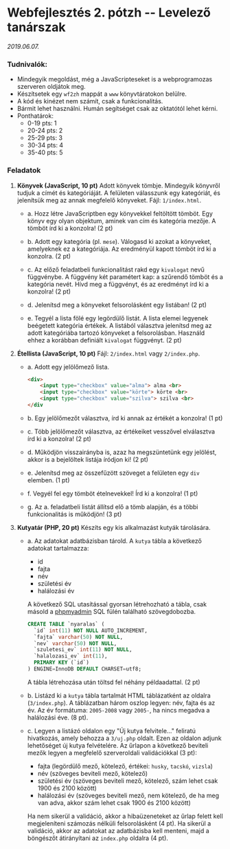 # Webfejlesztés 2. pótzh -- Levelező tanárszak

_2019.06.07._

### Tudnivalók:

- Mindegyik megoldást, még a JavaScripteseket is a webprogramozas szerveren oldjátok meg.
- Készítsetek egy `wf2zh` mappát a `www` könyvtáratokon belülre.
- A kód és kinézet nem számít, csak a funkcionalitás.
- Bármit lehet használni. Humán segítséget csak az oktatótól lehet kérni.
- Ponthatárok:
    + 0-19 pts: 1
    + 20-24 pts: 2
    + 25-29 pts: 3
    + 30-34 pts: 4
    + 35-40 pts: 5


### Feladatok

1. **Könyvek (JavaScript, 10 pt)** Adott könyvek tömbje. Mindegyik könyvről tudjuk a címét és kategóriáját. A felületen válasszunk egy kategóriát, és jelenítsük meg az annak megfelelő könyveket. Fájl: `1/index.html`.
    
    - a. Hozz létre JavaScriptben egy könyvekkel feltöltött tömböt. Egy könyv egy olyan objektum, aminek van cím és kategória mezője. A tömböt írd ki a konzolra! (2 pt)

    - b. Adott egy kategória (pl. `mese`). Válogasd ki azokat a könyveket, amelyeknek ez a kategóriája. Az eredményül kapott tömböt írd ki a konzolra. (2 pt)

    - c. Az előző feladatbeli funkcionalitást rakd egy `kivalogat` nevű függvénybe. A függvény két paramétert kap: a szűrendő tömböt és a kategória nevét. Hívd meg a függvényt, és az eredményt írd ki a konzolra! (2 pt)

    - d. Jelenítsd meg a könyveket felsorolásként egy listában! (2 pt)

    - e. Tegyél a lista fölé egy legördülő listát. A lista elemei legyenek beégetett kategória értékek. A listából választva jelenítsd meg az adott kategóriába tartozó könyveket a felsorolásban. Használd ehhez a korábban definiált `kivalogat` függvényt. (2 pt)

2. **Étellista (JavaScript, 10 pt)** Fájl: `2/index.html` vagy `2/index.php`.

    - a. Adott egy jelölőmező lista.

        ```html
        <div>
            <input type="checkbox" value="alma"> alma <br>
            <input type="checkbox" value="körte"> körte <br>
            <input type="checkbox" value="szilva"> szilva <br>
        </div
        ```

    - b. Egy jelölőmezőt választva, írd ki annak az értékét a konzolra! (1 pt)

    - c. Több jelölőmezőt választva, az értékeiket vesszővel elválasztva írd ki a konzolra! (2 pt)

    - d. Működjön visszairányba is, azaz ha megszüntetünk egy jelölést, akkor is a bejelöltek listája íródjon ki! (2 pt)

    - e. Jelenítsd meg az összefűzött szöveget a felületen egy `div` elemben. (1 pt)

    - f. Vegyél fel egy tömböt ételnevekkel! Írd ki a konzolra! (1 pt)

    - g. Az a. feladatbeli listát állítsd elő a tömb alapján, és a többi funkcionalitás is működjön! (3 pt)

3. **Kutyatár (PHP, 20 pt)** Készíts egy kis alkalmazást kutyák tárolására.
    
    - a. Az adatokat adatbázisban tárold. A `kutya` tábla a következő adatokat tartalmazza:

        - id
        - fajta
        - név
        - születési év
        - halálozási év

        A következő SQL utasítással gyorsan létrehozható a tábla, csak másold a [phpmyadmin](http://webprogramozas.inf.elte.hu/phpmyadmin/index.php) SQL fülén található szövegdobozba.

        ```sql
        CREATE TABLE `nyaralas` (
          `id` int(11) NOT NULL AUTO_INCREMENT,
          `fajta` varchar(50) NOT NULL,
          `nev` varchar(50) NOT NULL,
          `szuletesi_ev` int(11) NOT NULL,
          `halalozasi_ev` int(11),
          PRIMARY KEY (`id`)
        ) ENGINE=InnoDB DEFAULT CHARSET=utf8;
        ```

        A tábla létrehozása után töltsd fel néhány példaadattal. (2 pt)

    - b. Listázd ki a `kutya` tábla tartalmát HTML táblázatként az oldalra (`3/index.php`). A táblázatban három oszlop legyen: név, fajta és az év. Az év formátuma: `2005-2008` vagy `2005-`, ha nincs megadva a halálozási éve. (8 pt).

    - c. Legyen a listázó oldalon egy "Új kutya felvitele..." feliratú hivatkozás, amely behozza a `3/uj.php` oldalt. Ezen az oldalon adjunk lehetőséget új kutya felvételére. Az űrlapon a következő beviteli mezők legyen a megfelelő szerveroldali validációkkal (3 pt):

        - fajta (legördülő mező, kötelező, értékei: `husky`, `tacskó`, `vizsla`)
        - név (szöveges beviteli mező, kötelező)
        - születési év (szöveges beviteli mező, kötelező, szám lehet csak 1900 és 2100 között)
        - halálozási év (szöveges beviteli mező, nem kötelező, de ha meg van adva, akkor szám lehet csak 1900 és 2100 között)

        Ha nem sikerül a validáció, akkor a hibaüzeneteket az űrlap felett kell megjeleníteni számozás nélküli felsorolásként (4 pt). Ha sikerül a validáció, akkor az adatokat az adatbázisba kell menteni, majd a böngészőt átirányítani az `index.php` oldalra (4 pt).

 

